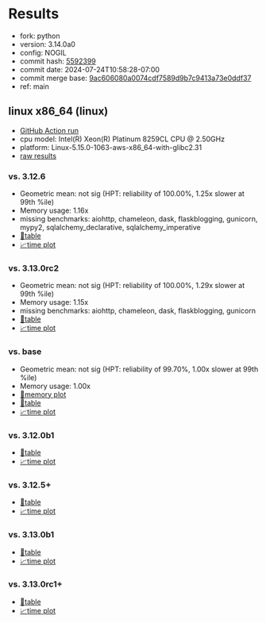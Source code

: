 # Results

- fork: python
- version: 3.14.0a0
- config: NOGIL
- commit hash: [5592399](https://github.com/python/cpython/commit/5592399)
- commit date: 2024-07-24T10:58:28-07:00
- commit merge base: [9ac606080a0074cdf7589d9b7c9413a73e0ddf37](https://github.com/python/cpython/commit/9ac606080a0074cdf7589d9b7c9413a73e0ddf37)
- ref: main

## linux x86_64 (linux)

- [GitHub Action run](https://github.com/facebookexperimental/free-threading-benchmarking/actions/runs/10084468262)
- cpu model: Intel(R) Xeon(R) Platinum 8259CL CPU @ 2.50GHz
- platform: Linux-5.15.0-1063-aws-x86_64-with-glibc2.31
- [raw results](bm-20240724-linux-x86_64-python-main-3.14.0a0-5592399.json)

### vs. 3.12.6

- Geometric mean: not sig (HPT: reliability of 100.00%, 1.25x slower at 99th %ile)
- Memory usage: 1.16x
- missing benchmarks: aiohttp, chameleon, dask, flaskblogging, gunicorn, mypy2, sqlalchemy_declarative, sqlalchemy_imperative
- [📄table](bm-20240724-linux-x86_64-python-main-3.14.0a0-5592399-vs-3.12.6.md)
- [📈time plot](bm-20240724-linux-x86_64-python-main-3.14.0a0-5592399-vs-3.12.6.svg)

### vs. 3.13.0rc2

- Geometric mean: not sig (HPT: reliability of 100.00%, 1.29x slower at 99th %ile)
- Memory usage: 1.15x
- missing benchmarks: aiohttp, chameleon, dask, flaskblogging, gunicorn
- [📄table](bm-20240724-linux-x86_64-python-main-3.14.0a0-5592399-vs-3.13.0rc2.md)
- [📈time plot](bm-20240724-linux-x86_64-python-main-3.14.0a0-5592399-vs-3.13.0rc2.svg)

### vs. base

- Geometric mean: not sig (HPT: reliability of 99.70%, 1.00x slower at 99th %ile)
- Memory usage: 1.00x
- [🧠memory plot](bm-20240724-linux-x86_64-python-main-3.14.0a0-5592399-vs-base-mem.svg)
- [📄table](bm-20240724-linux-x86_64-python-main-3.14.0a0-5592399-vs-base.md)
- [📈time plot](bm-20240724-linux-x86_64-python-main-3.14.0a0-5592399-vs-base.svg)

### vs. 3.12.0b1

- [📄table](bm-20240724-linux-x86_64-python-main-3.14.0a0-5592399-vs-3.12.0b1.md)
- [📈time plot](bm-20240724-linux-x86_64-python-main-3.14.0a0-5592399-vs-3.12.0b1.svg)

### vs. 3.12.5+

- [📄table](bm-20240724-linux-x86_64-python-main-3.14.0a0-5592399-vs-3.12.5%2B.md)
- [📈time plot](bm-20240724-linux-x86_64-python-main-3.14.0a0-5592399-vs-3.12.5%2B.svg)

### vs. 3.13.0b1

- [📄table](bm-20240724-linux-x86_64-python-main-3.14.0a0-5592399-vs-3.13.0b1.md)
- [📈time plot](bm-20240724-linux-x86_64-python-main-3.14.0a0-5592399-vs-3.13.0b1.svg)

### vs. 3.13.0rc1+

- [📄table](bm-20240724-linux-x86_64-python-main-3.14.0a0-5592399-vs-3.13.0rc1%2B.md)
- [📈time plot](bm-20240724-linux-x86_64-python-main-3.14.0a0-5592399-vs-3.13.0rc1%2B.svg)

